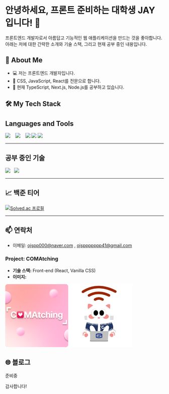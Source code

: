 

# 안녕하세요, 프론트 준비하는 대학생 JAY 입니다! 👋

프론트엔드 개발자로서 아름답고 기능적인 웹 애플리케이션을 만드는 것을 좋아합니다. 아래는 저에 대한 간략한 소개와 기술 스택, 그리고 현재 공부 중인 내용입니다.

## 🚀 About Me

- 💻 저는 프론트엔드 개발자입니다.
- 🎨 CSS, JavaScript, React를 전문으로 합니다.
- 🌱 현재 TypeScript, Next.js, Node.js를 공부하고 있습니다.

## 🛠️ My Tech Stack

## Languages and Tools


<img src="https://img.shields.io/badge/-CSS3-1572B6?style=flat-square&logo=css3&logoColor=white" width="100" style="margin-right: px;"/>&nbsp; &nbsp;
<img src="https://img.shields.io/badge/-JavaScript-F7DF1E?style=flat-square&logo=javascript&logoColor=white" width="100" />&nbsp; &nbsp;
<img src="https://img.shields.io/badge/-React-61DAFB?style=flat-square&logo=react&logoColor=white" width="100" />
<img src="https://img.shields.io/badge/-Node.js-339933?style=flat-square&logo=nodedotjs&logoColor=white" width="100" />
<img src="https://img.shields.io/badge/-SCSS-CC6699?style=flat-square&logo=sass&logoColor=white" width="100" />


---
## 공부 중인 기술
 <img src="https://img.shields.io/badge/-TypeScript-007ACC?style=flat-square&logo=typescript&logoColor=white" width="100" />&nbsp; &nbsp;<img src="https://img.shields.io/badge/-Next.js-000000?style=flat-square&logo=nextdotjs&logoColor=white" width="100" />&nbsp; &nbsp;

---
## 📈 백준 티어

[![Solved.ac 프로필](http://mazassumnida.wtf/api/v2/generate_badge?boj=ojspp41)](https://solved.ac/ojspp41)

---

## 📫 연락처

- 이메일: ojspp000@naver.com , ojsppppppp41@gmail.com

### Project: COMAtching

- **기술 스택:** Front-end (React, Vanilla CSS)
- **이미지:**  
<img src="https://github.com/ojspp41/ojspp41/blob/main/assets/comatching.png" alt="COMAtching 프로젝트 이미지" width="200" />
<img src="https://github.com/ojspp41/ojspp41/blob/main/assets/catspotlogo.jpg" alt="COMAtching 프로젝트 이미지" width="200" />

## 🌐 블로그
준비중 

감사합니다!
